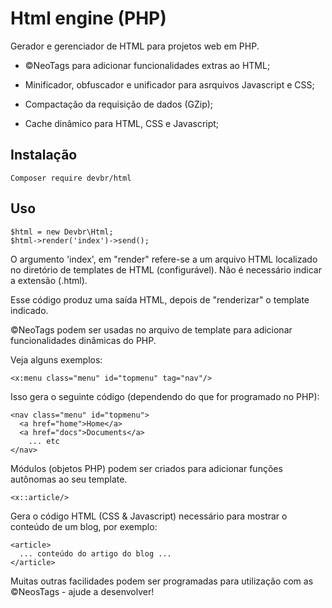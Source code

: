 # Html engine (PHP)

Gerador e gerenciador de HTML para projetos web em PHP.

* &copy;NeoTags para adicionar funcionalidades extras ao HTML;

* Minificador, obfuscador e unificador para asrquivos Javascript e CSS;

* Compactação da requisição de dados (GZip);

* Cache dinâmico para HTML, CSS e Javascript;

## Instalação

```
Composer require devbr/html
```

## Uso

```
$html = new Devbr\Html;
$html->render('index')->send();
```

O argumento 'index', em "render" refere-se a um arquivo HTML localizado no diretório de templates de HTML (configurável). Não é necessário indicar a extensão (.html).

Esse código produz uma saída HTML, depois de "renderizar" o template indicado.

&copy;NeoTags podem ser usadas no arquivo de template para adicionar funcionalidades dinâmicas do PHP.

Veja alguns exemplos:

```
<x:menu class="menu" id="topmenu" tag="nav"/>
```
Isso gera o seguinte código (dependendo do que for programado no PHP):

```
<nav class="menu" id="topmenu">
  <a href="home">Home</a>
  <a href="docs">Documents</a>
    ... etc
</nav>
```

Módulos (objetos PHP) podem ser criados para adicionar funções autônomas ao seu template. 

```
<x::article/>
```

Gera o código HTML (CSS & Javascript) necessário para mostrar o conteúdo de um blog, por exemplo:

```
<article>
  ... conteúdo do artigo do blog ...
</article>
```

Muitas outras facilidades podem ser programadas para utilização com as &copy;NeosTags - ajude a desenvolver!
